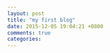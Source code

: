 ```yaml
---
layout: post
title: "my first blog"
date: 2015-12-05 19:04:21 +0800
comments: true
categories: 
---
```


